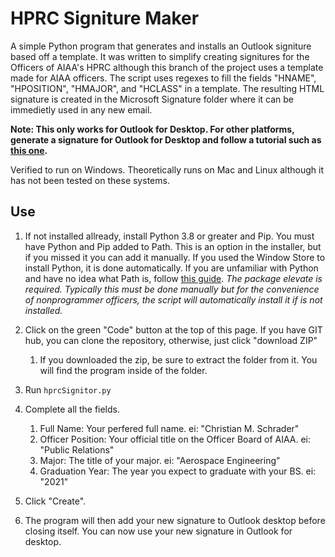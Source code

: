 # HPRC Signiture Maker
A simple Python program that generates and installs an Outlook signiture based off a template.  It was written to simplify creating signitures for the Officers of AIAA's HPRC although this branch of the project uses a template made for AIAA officers.  The script uses regexes to fill the fields "HNAME", "HPOSITION", "HMAJOR", and "HCLASS" in a template.  The resulting HTML signature is created in the Microsoft Signature folder where it can be immedietly used in any new email.

__Note: This only works for Outlook for Desktop.  For other platforms, generate a signature for Outlook for Desktop and follow a tutorial such as [this one](https://blog.gimm.io/add-email-signature-outlook-app-ios/).__

Verified to run on Windows.  Theoretically runs on Mac and Linux although it has not been tested on these systems. 

## Use
1. If not installed allready, install Python 3.8 or greater and Pip.  You must have Python and Pip added to Path.  This is an option in the installer, but if you missed it you can add it manually.  If you used the Window Store to install Python, it is done automatically.  If you are unfamiliar with Python and have no idea what Path is, follow [this guide](https://realpython.com/installing-python/).  _The package elevate is required.  Typically this must be done manually but for the convenience of nonprogrammer officers, the script will automatically install it if is not installed._

1. Click on the green "Code" button at the top of this page.  If you have GIT hub, you can clone the repository, otherwise, just click "download ZIP"
   1. If you downloaded the zip, be sure to extract the folder from it.  You will find the program inside of the folder.

1. Run ```hprcSignitor.py```

1. Complete all the fields.
   1. Full Name: Your perfered full name.  ei: "Christian M. Schrader"
   1. Officer Position: Your official title on the Officer Board of AIAA.  ei: "Public Relations"
   1. Major: The title of your major.  ei: "Aerospace Engineering"
   1. Graduation Year: The year you expect to graduate with your BS.  ei: "2021"

1. Click "Create".

1. The program will then add your new signature to Outlook desktop before closing itself.  You can now use your new signature in Outlook for desktop.

